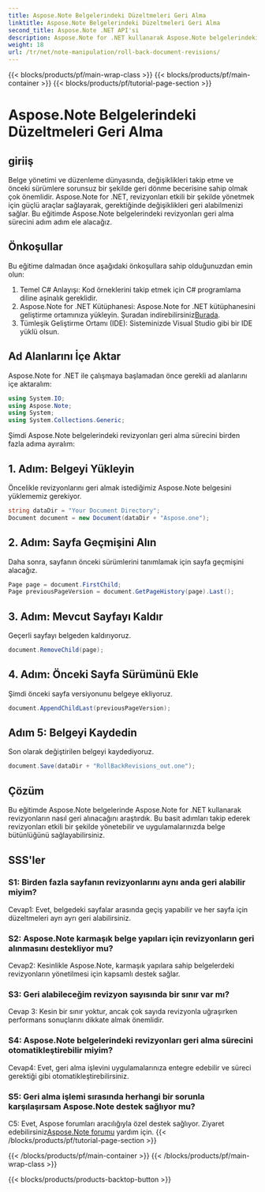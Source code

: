 ```yaml
---
title: Aspose.Note Belgelerindeki Düzeltmeleri Geri Alma
linktitle: Aspose.Note Belgelerindeki Düzeltmeleri Geri Alma
second_title: Aspose.Note .NET API'si
description: Aspose.Note for .NET kullanarak Aspose.Note belgelerindeki revizyonları etkili bir şekilde nasıl yöneteceğinizi öğrenin. Düzeltmeleri sorunsuz bir şekilde geri almak için adım adım kılavuzu izleyin.
weight: 18
url: /tr/net/note-manipulation/roll-back-document-revisions/
---
```


{{< blocks/products/pf/main-wrap-class >}}
{{< blocks/products/pf/main-container >}}
{{< blocks/products/pf/tutorial-page-section >}}

# Aspose.Note Belgelerindeki Düzeltmeleri Geri Alma

## giriiş

Belge yönetimi ve düzenleme dünyasında, değişiklikleri takip etme ve önceki sürümlere sorunsuz bir şekilde geri dönme becerisine sahip olmak çok önemlidir. Aspose.Note for .NET, revizyonları etkili bir şekilde yönetmek için güçlü araçlar sağlayarak, gerektiğinde değişiklikleri geri alabilmenizi sağlar. Bu eğitimde Aspose.Note belgelerindeki revizyonları geri alma sürecini adım adım ele alacağız.

## Önkoşullar

Bu eğitime dalmadan önce aşağıdaki önkoşullara sahip olduğunuzdan emin olun:

1. Temel C# Anlayışı: Kod örneklerini takip etmek için C# programlama diline aşinalık gereklidir.
2. Aspose.Note for .NET Kütüphanesi: Aspose.Note for .NET kütüphanesini geliştirme ortamınıza yükleyin. Şuradan indirebilirsiniz[Burada](https://releases.aspose.com/note/net/).
3. Tümleşik Geliştirme Ortamı (IDE): Sisteminizde Visual Studio gibi bir IDE yüklü olsun.

## Ad Alanlarını İçe Aktar

Aspose.Note for .NET ile çalışmaya başlamadan önce gerekli ad alanlarını içe aktaralım:

```csharp
using System.IO;
using Aspose.Note;
using System;
using System.Collections.Generic;
```

Şimdi Aspose.Note belgelerindeki revizyonları geri alma sürecini birden fazla adıma ayıralım:

## 1. Adım: Belgeyi Yükleyin

Öncelikle revizyonlarını geri almak istediğimiz Aspose.Note belgesini yüklememiz gerekiyor.

```csharp
string dataDir = "Your Document Directory";
Document document = new Document(dataDir + "Aspose.one");
```

## 2. Adım: Sayfa Geçmişini Alın

Daha sonra, sayfanın önceki sürümlerini tanımlamak için sayfa geçmişini alacağız.

```csharp
Page page = document.FirstChild;
Page previousPageVersion = document.GetPageHistory(page).Last();
```

## 3. Adım: Mevcut Sayfayı Kaldır

Geçerli sayfayı belgeden kaldırıyoruz.

```csharp
document.RemoveChild(page);
```

## 4. Adım: Önceki Sayfa Sürümünü Ekle

Şimdi önceki sayfa versiyonunu belgeye ekliyoruz.

```csharp
document.AppendChildLast(previousPageVersion);
```

## Adım 5: Belgeyi Kaydedin

Son olarak değiştirilen belgeyi kaydediyoruz.

```csharp
document.Save(dataDir + "RollBackRevisions_out.one");
```

## Çözüm

Bu eğitimde Aspose.Note belgelerinde Aspose.Note for .NET kullanarak revizyonların nasıl geri alınacağını araştırdık. Bu basit adımları takip ederek revizyonları etkili bir şekilde yönetebilir ve uygulamalarınızda belge bütünlüğünü sağlayabilirsiniz.

## SSS'ler

### S1: Birden fazla sayfanın revizyonlarını aynı anda geri alabilir miyim?

Cevap1: Evet, belgedeki sayfalar arasında geçiş yapabilir ve her sayfa için düzeltmeleri ayrı ayrı geri alabilirsiniz.

### S2: Aspose.Note karmaşık belge yapıları için revizyonların geri alınmasını destekliyor mu?

Cevap2: Kesinlikle Aspose.Note, karmaşık yapılara sahip belgelerdeki revizyonların yönetilmesi için kapsamlı destek sağlar.

### S3: Geri alabileceğim revizyon sayısında bir sınır var mı?

Cevap 3: Kesin bir sınır yoktur, ancak çok sayıda revizyonla uğraşırken performans sonuçlarını dikkate almak önemlidir.

### S4: Aspose.Note belgelerindeki revizyonları geri alma sürecini otomatikleştirebilir miyim?

Cevap4: Evet, geri alma işlevini uygulamalarınıza entegre edebilir ve süreci gerektiği gibi otomatikleştirebilirsiniz.

### S5: Geri alma işlemi sırasında herhangi bir sorunla karşılaşırsam Aspose.Note destek sağlıyor mu?

 C5: Evet, Aspose forumları aracılığıyla özel destek sağlıyor. Ziyaret edebilirsiniz[Aspose.Note forumu](https://forum.aspose.com/c/note/28) yardım için.
{{< /blocks/products/pf/tutorial-page-section >}}

{{< /blocks/products/pf/main-container >}}
{{< /blocks/products/pf/main-wrap-class >}}

{{< blocks/products/products-backtop-button >}}
